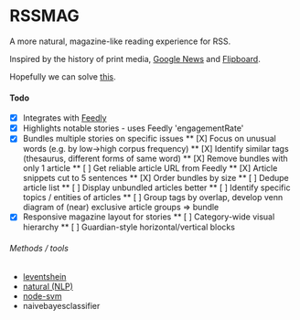 # RSSMAG
A more natural, magazine-like reading experience for RSS.

Inspired by the history of print media, [Google News](news.google.com) and [Flipboard](flipboard.com).

Hopefully we can solve [this](https://news.ycombinator.com/item?id=12933006).

#### Todo
* [X] Integrates with [Feedly](feedly.com)
* [X] Highlights notable stories - uses Feedly 'engagementRate'
* [X] Bundles multiple stories on specific issues
** [X] Focus on unusual words (e.g. by low->high corpus frequency)
** [X] Identify similar tags (thesaurus, different forms of same word)
** [X] Remove bundles with only 1 article
** [ ] Get reliable article URL from Feedly
** [X] Article snippets cut to 5 sentences
** [X] Order bundles by size
** [ ] Dedupe article list
** [ ] Display unbundled articles better
** [ ] Identify specific topics / entities of articles
** [ ] Group tags by overlap, develop venn diagram of (near) exclusive article groups => bundle
* [X] Responsive magazine layout for stories
** [ ] Category-wide visual hierarchy
** [ ] Guardian-style horizontal/vertical blocks

###### Methods / tools
* [leventshein](https://stackoverflow.com/a/42287748/1053937)
* [natural (NLP)](https://dzone.com/articles/using-natural-nlp-module)
* [node-svm](http://svmlight.joachims.org/)
* naivebayesclassifier
